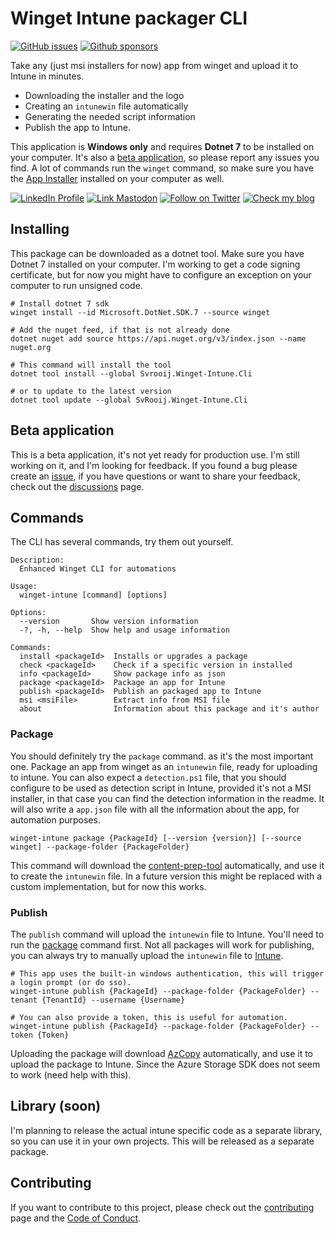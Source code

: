 # Winget Intune packager CLI

[![GitHub issues](https://img.shields.io/github/issues/svrooij/wingetintune?style=for-the-badge)](https://github.com/svrooij/WingetIntune/issues)
[![Github sponsors](https://img.shields.io/github/sponsors/svrooij?style=for-the-badge&logo=github&logoColor=white)](https://github.com/sponsors/svrooij)

Take any (just msi installers for now) app from winget and upload it to Intune in minutes.

- Downloading the installer and the logo
- Creating an `intunewin` file automatically
- Generating the needed script information
- Publish the app to Intune.

This application is **Windows only** and requires **Dotnet 7** to be installed on your computer. It's also a [beta application](#beta-application), so please report any issues you find.
A lot of commands run the `winget` command, so make sure you have the [App Installer](https://www.microsoft.com/en-us/p/app-installer/9nblggh4nns1) installed on your computer as well.

[![LinkedIn Profile][badge_linkedin]][link_linkedin]
[![Link Mastodon][badge_mastodon]][link_mastodon]
[![Follow on Twitter][badge_twitter]][link_twitter]
[![Check my blog][badge_blog]][link_blog]

## Installing

This package can be downloaded as a dotnet tool. Make sure you have Dotnet 7 installed on your computer.
I'm working to get a code signing certificate, but for now you might have to configure an exception on your computer to run unsigned code.

```Shell
# Install dotnet 7 sdk
winget install --id Microsoft.DotNet.SDK.7 --source winget

# Add the nuget feed, if that is not already done
dotnet nuget add source https://api.nuget.org/v3/index.json --name nuget.org

# This command will install the tool
dotnet tool install --global Svrooij.Winget-Intune.Cli

# or to update to the latest version
dotnet tool update --global SvRooij.Winget-Intune.Cli

```

## Beta application

This is a beta application, it's not yet ready for production use. I'm still working on it, and I'm looking for feedback.
If you found a bug please create an [issue](https://github.com/svrooij/WingetIntune/issues/new/choose), if you have questions or want to share your feedback, check out the [discussions](https://github.com/svrooij/WingetIntune/discussions) page.

## Commands

The CLI has several commands, try them out yourself.

```Shell
Description:
  Enhanced Winget CLI for automations

Usage:
  winget-intune [command] [options]

Options:
  --version       Show version information
  -?, -h, --help  Show help and usage information

Commands:
  install <packageId>  Installs or upgrades a package
  check <packageId>    Check if a specific version in installed
  info <packageId>     Show package info as json
  package <packageId>  Package an app for Intune
  publish <packageId>  Publish an packaged app to Intune
  msi <msiFile>        Extract info from MSI file
  about                Information about this package and it's author
```

### Package

You should definitely try the `package` command. as it's the most important one. Package an app from winget as an `intunewin` file, ready for uploading to intune.
You can also expect a `detection.ps1` file, that you should configure to be used as detection script in Intune, provided it's not a MSI installer, in that case you can find the detection information in the readme.
It will also write a `app.json` file with all the information about the app, for automation purposes.

```Shell
winget-intune package {PackageId} [--version {version}] [--source winget] --package-folder {PackageFolder}
```

This command will download the [content-prep-tool](https://github.com/Microsoft/Microsoft-Win32-Content-Prep-Tool) automatically, and use it to create the `intunewin` file.
In a future version this might be replaced with a custom implementation, but for now this works.

### Publish

The `publish` command will upload the `intunewin` file to Intune. You'll need to run the [package](#package) command first.
Not all packages will work for publishing, you can always try to manually upload the `intunewin` file to [Intune](https://endpoint.microsoft.com/#view/Microsoft_Intune_DeviceSettings/AppsWindowsMenu/~/windowsApps).

```Shell
# This app uses the built-in windows authentication, this will trigger a login prompt (or do sso).
winget-intune publish {PackageId} --package-folder {PackageFolder} --tenant {TenantId} --username {Username}

# You can also provide a token, this is useful for automation.
winget-intune publish {PackageId} --package-folder {PackageFolder} --token {Token}
```

Uploading the package will download [AzCopy](https://github.com/Azure/azure-storage-azcopy) automatically, and use it to upload the package to Intune. Since the Azure Storage SDK does not seem to work (need help with this).

## Library (soon)

I'm planning to release the actual intune specific code as a separate library, so you can use it in your own projects. This will be released as a separate package.

## Contributing

If you want to contribute to this project, please check out the [contributing](https://github.com/svrooij/WingetIntune/blob/main/CONTRIBUTING.md) page and the [Code of Conduct](https://github.com/svrooij/WingetIntune/blob/main/CODE_OF_CONDUCT.md).

[badge_blog]: https://img.shields.io/badge/blog-svrooij.io-blue?style=for-the-badge
[badge_linkedin]: https://img.shields.io/badge/LinkedIn-stephanvanrooij-blue?style=for-the-badge&logo=linkedin
[badge_mastodon]: https://img.shields.io/mastodon/follow/109502876771613420?domain=https%3A%2F%2Fdotnet.social&label=%40svrooij%40dotnet.social&logo=mastodon&logoColor=white&style=for-the-badge
[badge_twitter]: https://img.shields.io/twitter/follow/svrooij?logo=twitter&style=for-the-badge
[link_blog]: https://svrooij.io/
[link_linkedin]: https://www.linkedin.com/in/stephanvanrooij
[link_mastodon]: https://dotnet.social/@svrooij
[link_twitter]: https://twitter.com/svrooij